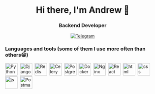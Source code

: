 <div id="header" align="center">
	<h1>Hi there, I'm Andrew 👋</h1>
	<h3>Backend Developer</h3>
</div>
<div id="socials" align="center">
	<a href="https://t.me/andrew95qq">
		<img src="https://img.shields.io/badge/Telegram-blue?style=for-the-badge&logo=telegram&logoColor=white" alt="Telegram"/>
	</a>
</div>

### Languages and tools (some of them I use more often than others😁)
<img src="https://cdn.jsdelivr.net/gh/devicons/devicon@latest/icons/python/python-original.svg"
title="Python" width="40" height="40" />&nbsp;
<img src="https://cdn.jsdelivr.net/gh/devicons/devicon@latest/icons/django/django-plain.svg"
title="Django" width="40" height="40" />&nbsp;
<img src="https://cdn.jsdelivr.net/gh/devicons/devicon@latest/icons/redis/redis-original.svg"
title="Redis" width="40" height="40" />&nbsp;
<img src="https://docs.celeryq.dev/en/stable/_static/celery_512.png"
title="Celery" width="40" height="40" />&nbsp;
<img src="https://cdn.jsdelivr.net/gh/devicons/devicon@latest/icons/postgresql/postgresql-original.svg"
title="Postgresql" width="40" height="40" />&nbsp;
<img src="https://cdn.jsdelivr.net/gh/devicons/devicon@latest/icons/docker/docker-original.svg"
title="Docker" width="40" height="40" />&nbsp;
<img src="https://cdn.jsdelivr.net/gh/devicons/devicon@latest/icons/nginx/nginx-original.svg"
title="Nginx" width="40" height="40" />&nbsp;
<img src="https://cdn.jsdelivr.net/gh/devicons/devicon@latest/icons/react/react-original.svg"
title="React" width="40" height="40" />&nbsp;
<img src="https://cdn.jsdelivr.net/gh/devicons/devicon/icons/html5/html5-original.svg" title="html"
width="40" height="40"/>&nbsp;
<img src="https://cdn.jsdelivr.net/gh/devicons/devicon/icons/css3/css3-original.svg" title="css"
width="40" height="40"/>&nbsp;
<img src="https://cdn.jsdelivr.net/gh/devicons/devicon/icons/javascript/javascript-original.svg"
title="js" width="40" height="40" />&nbsp;
<img src="https://cdn.jsdelivr.net/gh/devicons/devicon@latest/icons/postman/postman-original.svg"
title="Postman" width="40" height="40" />&nbsp;
